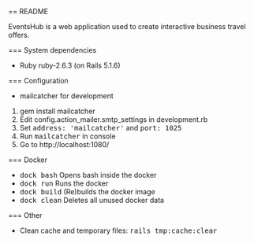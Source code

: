== README

EventsHub is a web application used to create interactive business travel offers.

=== System dependencies
* Ruby ruby-2.6.3 (on Rails 5.1.6)

=== Configuration
* mailcatcher for development
1. gem install mailcatcher
2. Edit config.action_mailer.smtp_settings in development.rb
3. Set <tt>address: 'mailcatcher'</tt> and <tt>port: 1025</tt>
4. Run <tt>mailcatcher</tt> in console
5. Go to http://localhost:1080/

=== Docker
* <tt>dock bash</tt> Opens bash inside the docker
* <tt>dock run</tt> Runs the docker
* <tt>dock build</tt> (Re)builds the docker image
* <tt>dock clean</tt> Deletes all unused docker data

=== Other
* Clean cache and temporary files: <tt>rails tmp:cache:clear</tt>
